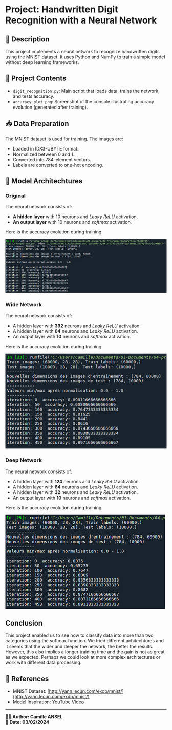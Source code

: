 # Project: Handwritten Digit Recognition with a Neural Network

## 📌 Description
This project implements a neural network to recognize handwritten digits using the MNIST dataset. It uses Python and NumPy to train a simple model without deep learning frameworks.

## 📂 Project Contents
- `digit_recognition.py`: Main script that loads data, trains the network, and tests accuracy.
- `accuracy_plot.png`: Screenshot of the console illustrating accuracy evolution (generated after training).

## 📥 Data Preparation
The MNIST dataset is used for training. The images are:
- Loaded in IDX3-UBYTE format.
- Normalized between 0 and 1.
- Converted into 784-element vectors.
- Labels are converted to one-hot encoding.

## 🧠 Model Architechtures
### Original
The neural network consists of:
- **A hidden layer** with 10 neurons and *Leaky ReLU* activation.
- **An output layer** with 10 neurons and *softmax* activation.

Here is the accuracy evolution during training:

![Console screenshot that show an accuracy of 84% after 450 gradient descent](Results/digit_reco_v1_results.png)

### Wide Network
The neural network consists of:
- A hidden layer with **392** neurons and *Leaky ReLU* activation.
- A hidden layer with **64** neurons and *Leaky ReLU* activation.
- An output layer with **10** neurons and *softmax* activation.

Here is the accuracy evolution during training:

![Console screenshot that show an accuracy of 90% after 450 gradient descent](Results/digit_reco_v2_results.png)

### Deep Network
The neural network consists of:
- A hidden layer with **124** neurons and *Leaky ReLU* activation.
- A hidden layer with **64** neurons and *Leaky ReLU* activation.
- A hidden layer with **32** neurons and *Leaky ReLU* activation.
- An output layer with **10** neurons and *softmax* activation.

Here is the accuracy evolution during training:

![Console screenshot that show an accuracy of 89% after 450 gradient descent](Results/digit_reco_v3_results.png)

## Conclusion
This project enabled us to see how to classify data into more than two categories using the softmax function. We tried different achitechtures and it seems that the wider and deeper the network, the better the results. However, this also implies a longer training time and the gain is not as great as we expected. Perhaps we could look at more complex architectures or work with different data processing.

## 📜 References
- MNIST Dataset: [http://yann.lecun.com/exdb/mnist/](http://yann.lecun.com/exdb/mnist/)
- Model Inspiration: [YouTube Video](https://www.youtube.com/watch?v=w8yWXqWQYmU)

---
👨‍💻 **Author: Camille ANSEL**  
📅 **Date: 03/02/2024**

